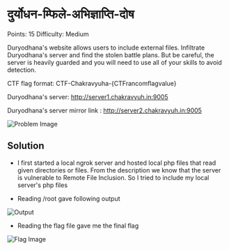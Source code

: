दुर्योधन-म्फिले-अभिज्ञाप्ति-दोष
=
Points: 15
Difficulty: Medium

Duryodhana's website allows users to include external files. Infiltrate Duryodhana's server and find the stolen battle plans. But be careful, the server is heavily guarded and you will need to use all of your skills to avoid detection.

CTF flag format: CTF-Chakravyuha-{CTFrancomflagvalue}

Duryodhana's server: http://server1.chakravyuh.in:9005

Duryodhana's server mirror link : http://server2.chakravyuh.in:9005


![Problem Image](https://github.com/hetsonii/NSConclave-CTF-2024/assets/75877010/70fd43af-62d8-424d-8c1f-d299c25dec6f)


## Solution

- I first started a local ngrok server and hosted local php files that read given directories or files.
From the description we know that the server is vulnerable to Remote File Inclusion. So I tried to include my local server's php files


- Reading /root gave following output

![Output](https://github.com/hetsonii/NSConclave-CTF-2024/assets/75877010/82e82382-545b-4cef-8b26-70d121243fd5)


- Reading the flag file gave me the final flag

![Flag Image](https://github.com/hetsonii/NSConclave-CTF-2024/assets/75877010/f54617df-1fc0-472c-9d68-ceddcee806cc)

